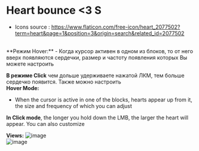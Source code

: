 # Heart bounce <3 S

- Icons source : https://www.flaticon.com/free-icon/heart_2077502?term=heart&page=1&position=3&origin=search&related_id=2077502
<br>
**Режим Hover:**
- Когда курсор активен в одном из блоков, то от него вверх появляются сердечки, размер и частоту появления которых Вы можете настроить

**В режиме Click** чем дольше удерживаете нажатой ЛКМ, тем больше сердечко появится. Также можно настроить
<br>
**Hover Mode:**
- When the cursor is active in one of the blocks, hearts appear up from it, the size and frequency of which you can adjust

**In Click mode**, the longer you hold down the LMB, the larger the heart will appear. You can also customize

**Views:** 
![image](https://github.com/17neverends/Heart-Bounce/assets/118381764/5551c825-7d4b-4609-aa45-3996e4699217)
<br>
![image](https://github.com/17neverends/Heart-Bounce/assets/118381764/58c2f4c8-b1c5-445a-aa38-5514640d715d)
